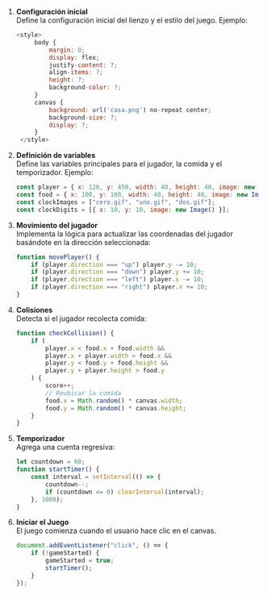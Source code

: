 1. **Configuración inicial**  
   Define la configuración inicial del lienzo y el estilo del juego. Ejemplo:
   ```javascript
   <style>
        body {
            margin: 0;
            display: flex;
            justify-content: ?;
            align-items: ?;
            height: ?;
            background-color: ?;
        }
        canvas {
            background: url('casa.png') no-repeat center;
            background-size: ?;
            display: ?;
        }
    </style>
   ```

2. **Definición de variables**  
   Define las variables principales para el jugador, la comida y el temporizador. Ejemplo:
   ```javascript
   const player = { x: 120, y: 450, width: 40, height: 40, image: new Image() };
   const food = { x: 100, y: 100, width: 40, height: 40, image: new Image() };
   const clockImages = ["cero.gif", "uno.gif", "dos.gif"];
   const clockDigits = [{ x: 10, y: 10, image: new Image() }];
   ```

3. **Movimiento del jugador**  
   Implementa la lógica para actualizar las coordenadas del jugador basándote en la dirección seleccionada:
   ```javascript
   function movePlayer() {
       if (player.direction === "up") player.y -= 10;
       if (player.direction === "down") player.y += 10;
       if (player.direction === "left") player.x -= 10;
       if (player.direction === "right") player.x += 10;
   }
   ```

4. **Colisiones**  
   Detecta si el jugador recolecta comida:
   ```javascript
   function checkCollision() {
       if (
           player.x < food.x + food.width &&
           player.x + player.width > food.x &&
           player.y < food.y + food.height &&
           player.y + player.height > food.y
       ) {
           score++;
           // Reubicar la comida
           food.x = Math.random() * canvas.width;
           food.y = Math.random() * canvas.height;
       }
   }
   ```

5. **Temporizador**  
   Agrega una cuenta regresiva:
   ```javascript
   let countdown = 60;
   function startTimer() {
       const interval = setInterval(() => {
           countdown--;
           if (countdown <= 0) clearInterval(interval);
       }, 1000);
   }
   ```

6. **Iniciar el Juego**  
   El juego comienza cuando el usuario hace clic en el canvas.
   ```javascript
   document.addEventListener("click", () => {
       if (!gameStarted) {
           gameStarted = true;
           startTimer();
       }
   });
